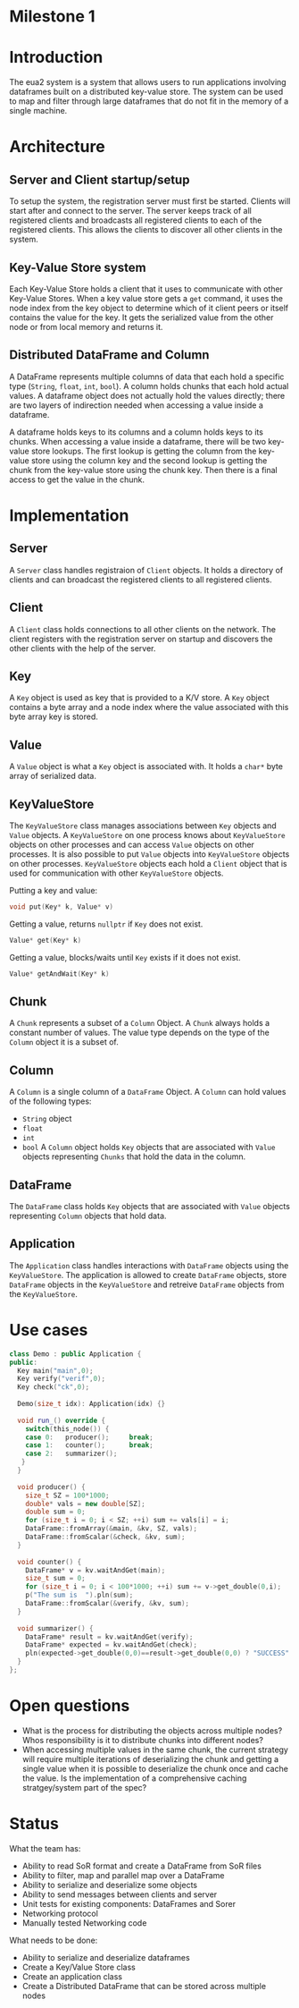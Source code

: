 # Milestone 1

# Introduction
The eua2 system is a system that allows users to run applications involving dataframes built on a distributed key-value store. The system can be used to map and filter through large dataframes that do not fit in the memory of a single machine.  

# Architecture

## Server and Client startup/setup
To setup the system, the registration server must first be started. Clients will start after and connect to the server. The server keeps track of all registered clients and broadcasts all registered clients to each of the registered clients. This allows the clients to discover all other clients in the system.

## Key-Value Store system
Each Key-Value Store holds a client that it uses to communicate with other Key-Value Stores. When a key value store gets a `get` command, it uses the node index from the key object to determine which of it client peers or itself contains the value for the key. It gets the serialized value from the other node or from local memory and returns it.

## Distributed DataFrame and Column
A DataFrame represents multiple columns of data that each hold a specific type (`String`, `float`, `int`, `bool`). A column holds chunks that each hold actual values. A dataframe object does not actually hold the values directly; there are two layers of indirection needed when accessing a value inside a dataframe. 

A dataframe holds keys to its columns and a column holds keys to its chunks. When accessing a value inside a dataframe, there will be two key-value store lookups. The first lookup is getting the column from the key-value store using the column key and the second lookup is getting the chunk from the key-value store using the chunk key. Then there is a final access to get the value in the chunk.

# Implementation

## Server
A `Server` class handles registraion of `Client` objects. It holds a directory of clients and can broadcast the registered clients to all registered clients.

## Client
A `Client` class holds connections to all other clients on the network. The client registers with the registration server on startup and discovers the other clients with the help of the server.

## Key
A `Key` object is used as key that is provided to a K/V store. A `Key` object contains a byte array and a node index where the value associated with this byte array key is stored.

## Value
A `Value` object is what a `Key` object is associated with. It holds a `char*` byte array of serialized data.

## KeyValueStore
The `KeyValueStore` class manages associations between `Key` objects and `Value` objects. A `KeyValueStore` on one process knows about `KeyValueStore` objects on other processes and can access `Value` objects on other processes. It is also possible to put `Value` objects into `KeyValueStore` objects on other processes. `KeyValueStore` objects each hold a `Client` object that is used for communication with other `KeyValueStore` objects.

Putting a key and value:
```cpp
void put(Key* k, Value* v)
```

Getting a value, returns `nullptr` if `Key` does not exist.
```cpp
Value* get(Key* k)
```

Getting a value, blocks/waits until `Key` exists if it does not exist.
```cpp
Value* getAndWait(Key* k)
```

## Chunk
A `Chunk` represents a subset of a `Column` Object. A `Chunk` always holds a constant number of values. The value type depends on the type of the `Column` object it is a subset of. 

## Column
A `Column` is a single column of a `DataFrame` Object. A `Column` can hold values of the following types:
- `String` object
- `float`
- `int`
- `bool`
A `Column` object holds `Key` objects that are associated with `Value` objects representing `Chunks` that hold the data in the column.

## DataFrame
The `DataFrame` class holds `Key` objects that are associated with `Value` objects representing `Column` objects that hold data. 

## Application
The `Application` class handles interactions with `DataFrame` objects using the `KeyValueStore`. The application is allowed to create `DataFrame` objects, store `DataFrame` objects in the `KeyValueStore` and retreive `DataFrame` objects from the `KeyValueStore`.

# Use cases
```cpp
class Demo : public Application {
public:
  Key main("main",0);
  Key verify("verif",0);
  Key check("ck",0);
 
  Demo(size_t idx): Application(idx) {}
 
  void run_() override {
    switch(this_node()) {
    case 0:   producer();     break;
    case 1:   counter();      break;
    case 2:   summarizer();
   }
  }
 
  void producer() {
    size_t SZ = 100*1000;
    double* vals = new double[SZ];
    double sum = 0;
    for (size_t i = 0; i < SZ; ++i) sum += vals[i] = i;
    DataFrame::fromArray(&main, &kv, SZ, vals);
    DataFrame::fromScalar(&check, &kv, sum);
  }
 
  void counter() {
    DataFrame* v = kv.waitAndGet(main);
    size_t sum = 0;
    for (size_t i = 0; i < 100*1000; ++i) sum += v->get_double(0,i);
    p("The sum is  ").pln(sum);
    DataFrame::fromScalar(&verify, &kv, sum);
  }
 
  void summarizer() {
    DataFrame* result = kv.waitAndGet(verify);
    DataFrame* expected = kv.waitAndGet(check);
    pln(expected->get_double(0,0)==result->get_double(0,0) ? "SUCCESS":"FAILURE");
  }
};
```

# Open questions
- What is the process for distributing the objects across multiple nodes? Whos responsibility is it to distribute chunks into different nodes?
- When accessing multiple values in the same chunk, the current strategy will require multiple iterations of deserializing the chunk and getting a single value when it is possible to deserialize the chunk once and cache the value. Is the implementation of a comprehensive caching stratgey/system part of the spec?

# Status
What the team has:
- Ability to read SoR format and create a DataFrame from SoR files
- Ability to filter, map and parallel map over a DataFrame
- Ability to serialize and deserialize some objects
- Ability to send messages between clients and server
- Unit tests for existing components: DataFrames and Sorer
- Networking protocol
- Manually tested Networking code

What needs to be done:
- Ability to serialize and deserialize dataframes
- Create a Key/Value Store class
- Create an application class
- Create a Distributed DataFrame that can be stored across multiple nodes
